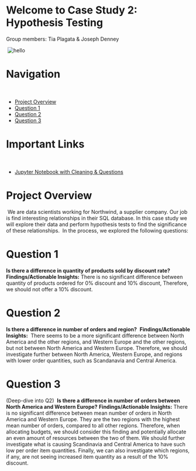 # Welcome to Case Study 2: Hypothesis Testing
Group members:
Tia Plagata & Joseph Denney

​
![hello](https://media1.tenor.com/images/a29b98e67fea932ef3a0871bc64dab4b/tenor.gif?itemid=17392429)
​

# Navigation
​
* [Project Overview](#Project-Overview)
* [Question 1](#Question-1)
* [Question 2](#Question-2)
* [Question 3](#Question-3)
​
# Important Links
​
* [Jupyter Notebook with Cleaning & Questions]()
​
# Project Overview
​
We are data scientists working for Northwind, a supplier company. Our job is find interesting relationships in their SQL database. In this case study we will explore their data and perform hypothesis tests to find the significance of these relationships.
​
In the process, we explored the following questions: 
​
# Question 1
**Is there a difference in quantity of products sold by discount rate?**
​
**Findings/Actionable Insights:**
​
There is no significant difference between quantity of products ordered for 0% discount and 10% discount, Therefore, we should not offer a 10% discount.
​
# Question 2
**Is there a difference in number of orders and region?**
​
**Findings/Actionable Insights:**
​
There seems to be a more significant difference between North America and the other regions, and Western Europe and the other regions, but not between North America and Western Europe. Therefore, we should investigate further between North America, Western Europe, and regions with lower order quantities, such as Scandanavia and Central America. 
​
# Question 3
(Deep-dive into Q2)
​
**Is there a difference in number of orders between North America and Western Europe?**
​
**Findings/Actionable Insights:**
There is no significant difference between mean number of orders in North America and Western Europe. They are the two regions with the highest mean number of orders, compared to all other regions. Therefore, when allocating budgets, we should consider this finding and potentially allocate an even amount of resources between the two of them. We should further investigate what is causing Scandinavia and Central America to have such low per order item quantities. Finally, we can also investigate which regions, if any, are not seeing increased item quantity as a result of the 10% discount.  





